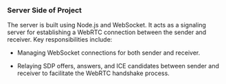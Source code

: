 
### Server Side of Project

The server is built using Node.js and WebSocket. It acts as a signaling server for establishing a WebRTC connection between the sender and receiver. Key responsibilities include:

-   Managing WebSocket connections for both sender and receiver.
    
-   Relaying SDP offers, answers, and ICE candidates between sender and receiver to facilitate the WebRTC handshake process.